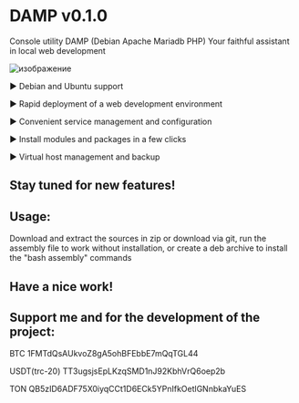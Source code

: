 # DAMP v0.1.0

Console utility DAMP (Debian Apache Mariadb PHP)
Your faithful assistant in local web development

![изображение](https://github.com/jinndi/damp/assets/5617539/8c3ff46c-57e8-4732-a570-3f8b80dea6f3)


► Debian and Ubuntu support

► Rapid deployment of a web development environment

► Convenient service management and configuration

► Install modules and packages in a few clicks

► Virtual host management and backup

Stay tuned for new features!
-
Usage: 
-
Download and extract the sources in zip or download via git, run the assembly file to work without installation, or create a deb archive to install the "bash assembly" commands

Have a nice work!
-
Support me and for the development of the project:
-
BTC 1FMTdQsAUkvoZ8gA5ohBFEbbE7mQqTGL44

USDT(trc-20) TT3ugsjsEpLKzqSMD1nJ92KbhVrQ6oep2b

TON QB5zID6ADF75X0iyqCCt1D6ECk5YPnIfkOetlGNnbkaYuES
